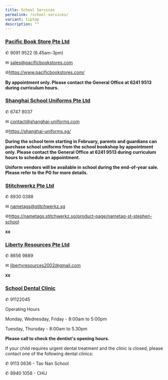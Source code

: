 ```yaml
---
title: School Services
permalink: /school-services/
variant: tiptap
description: ""
---
```

<h3><strong><u>Pacific Book Store Pte Ltd</u></strong></h3>
<p>✆ 9091 9522<strong> </strong>(8.45am-3pm)</p>
<p>✉ <a href="mailto:sales@pacificbookstores.com" rel="noopener noreferrer nofollow" target="_blank">sales@pacificbookstores.com</a>
</p>
<p>🌐<a href="https://www.pacificbookstores.com/" rel="noopener noreferrer nofollow" target="_blank">https://www.pacificbookstores.com/</a>
</p>
<p><strong>By appointment only. Please contact the General Office at 6241 9513 during curriculum hours.</strong>
</p>
<p></p>
<h3><strong><u>Shanghai School Uniforms Pte Ltd</u></strong></h3>
<p>✆ 6747 8037</p>
<p>✉ <a href="mailto:contact@shanghai-uniforms.com" rel="noopener noreferrer nofollow" target="_blank">contact@shanghai-uniforms.com</a>
</p>
<p>🌐<a href="https://shanghai-uniforms.sg/" rel="noopener noreferrer nofollow" target="_blank">https://shanghai-uniforms.sg/</a>
</p>
<p><strong>During the school term starting in February, parents and guardians can purchase school uniforms from the school bookshop by appointment only. Please contact the General Office at 6241 9513 during curriculum hours to schedule an appointment.</strong>
</p>
<p><strong>Uniform vendors will be available in school during the end-of-year sale. Please refer to the PG for more details.</strong>
</p>
<p></p>
<h3><strong><u>Stitchwerkz Pte Ltd</u></strong></h3>
<p>✆ 8930 0388</p>
<p>✉ <a href="mailto:nametags@stitchwerkz.sg" rel="noopener noreferrer nofollow" target="_blank">nametags@stitchwerkz.sg</a>
</p>
<p>🌐<a href="https://nametags.stitchwerkz.sg/product-page/nametag-st-stephen-school" rel="noopener noreferrer nofollow" target="_blank">https://nametags.stitchwerkz.sg/product-page/nametag-st-stephen-school</a>
</p>
<p><strong>xx</strong>
</p>
<h3><strong><u>Liberty Resources Pte Ltd</u></strong></h3>
<p>✆ 8656 9889</p>
<p>✉ <a href="mailto:libertyresources2002@gmail.com" rel="noopener noreferrer nofollow" target="_blank">libertyresources2002@gmail.com</a>
</p>
<p></p>
<p><strong>xx</strong>
</p>
<p></p>
<h3><strong><u>School Dental Clinic</u></strong></h3>
<p>✆ 91122045</p>
<p>Operating Hours</p>
<p>Monday, Wednesday, Friday - 8:00am to 5:00pm</p>
<p>Tuesday, Thursday - 8:00am to 5.30pm</p>
<p><strong>Please call to check the dentist's opening hours.</strong>
</p>
<p>If your child requires urgent dental treatment and the clinic is closed,
please contact one of the following dental clinics:</p>
<p>✆ 9113 0636 - Tao Nan School</p>
<p>✆ 8940 1058 - CHIJ</p>
<p></p>
<p></p>
<p></p>
<p></p>
<p></p>